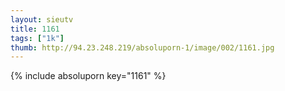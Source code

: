 ```yaml
--- 
layout: sieutv
title: 1161
tags: ["1k"]
thumb: http://94.23.248.219/absoluporn-1/image/002/1161.jpg
---
```

{% include absoluporn key="1161" %} 
